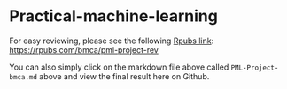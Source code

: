 Practical-machine-learning
==========================
For easy reviewing, please see the following [Rpubs link](https://rpubs.com/bmca/pml-project-rev): https://rpubs.com/bmca/pml-project-rev

You can also simply click on the markdown file above called `PML-Project-bmca.md` above and view the final result here on Github.